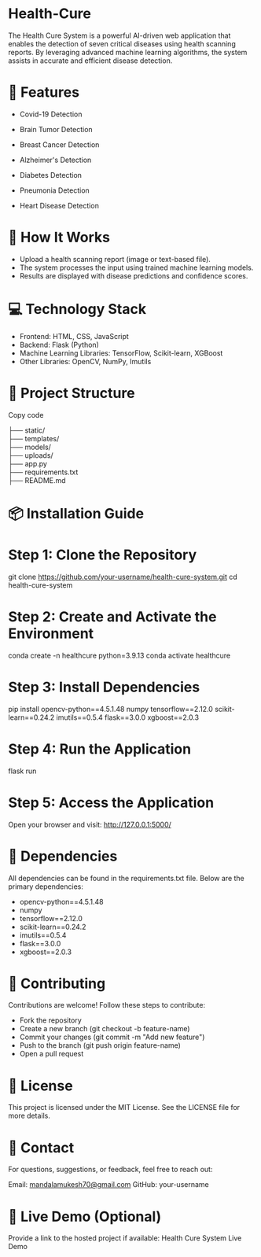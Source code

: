 # Health-Cure
The Health Cure System is a powerful AI-driven web application that enables the detection of seven critical diseases using health scanning reports. By leveraging advanced machine learning algorithms, the system assists in accurate and efficient disease detection.

# 🌟 Features

- Covid-19 Detection

- Brain Tumor Detection

- Breast Cancer Detection

- Alzheimer's Detection

- Diabetes Detection

- Pneumonia Detection

- Heart Disease Detection

# 🚀 How It Works

- Upload a health scanning report (image or text-based file).
- The system processes the input using trained machine learning models.
- Results are displayed with disease predictions and confidence scores.

# 💻 Technology Stack

- Frontend: HTML, CSS, JavaScript
- Backend: Flask (Python)
- Machine Learning Libraries: TensorFlow, Scikit-learn, XGBoost
- Other Libraries: OpenCV, NumPy, Imutils

# 📂 Project Structure

Copy code

├── static/                                             
├── templates/                                         
├── models/                                           
├── uploads/                                           
├── app.py                                            
├── requirements.txt                                  
├── README.md     

# 📦 Installation Guide
# Step 1: Clone the Repository
git clone https://github.com/your-username/health-cure-system.git
cd health-cure-system
# Step 2: Create and Activate the Environment
conda create -n healthcure python=3.9.13
conda activate healthcure
# Step 3: Install Dependencies
pip install opencv-python==4.5.1.48 numpy tensorflow==2.12.0 scikit-learn==0.24.2 imutils==0.5.4 flask==3.0.0 xgboost==2.0.3
# Step 4: Run the Application
flask run
# Step 5: Access the Application
Open your browser and visit:
http://127.0.0.1:5000/

# 📘 Dependencies
All dependencies can be found in the requirements.txt file. Below are the primary dependencies:

- opencv-python==4.5.1.48
- numpy
- tensorflow==2.12.0
- scikit-learn==0.24.2
- imutils==0.5.4
- flask==3.0.0
- xgboost==2.0.3
# 🤝 Contributing
Contributions are welcome! Follow these steps to contribute:

- Fork the repository
- Create a new branch (git checkout -b feature-name)
- Commit your changes (git commit -m "Add new feature")
- Push to the branch (git push origin feature-name)
- Open a pull request
# 📜 License
This project is licensed under the MIT License. See the LICENSE file for more details.

# 📧 Contact
For questions, suggestions, or feedback, feel free to reach out:

Email: mandalamukesh70@gmail.com
GitHub: your-username
# 🔗 Live Demo (Optional)
Provide a link to the hosted project if available:
Health Cure System Live Demo

